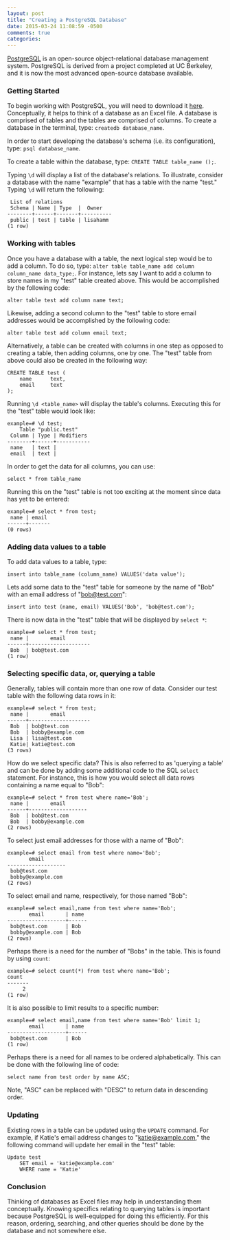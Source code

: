 ```yaml
---
layout: post
title: "Creating a PostgreSQL Database"
date: 2015-03-24 11:08:59 -0500
comments: true
categories:
---
```


[PostgreSQL](http://www.postgresql.org/) is an open-source object-relational database management system. PostgreSQL is derived from a project completed at UC Berkeley, and it is now the most advanced open-source database available.
<!--more-->

### Getting Started

To begin working with PostgreSQL, you will need to download it [here](http://www.postgresql.org/download/). Conceptually, it helps to think of a database as an Excel file. A database is comprised of tables and the tables are comprised of columns. To create a database in the terminal, type: `createdb database_name`.


In order to start developing the database's schema (i.e. its configuration), type: `psql database_name`.

To create a table within the database, type: `CREATE TABLE table_name ();`.

Typing `\d` will display a list of the database's relations. To illustrate, consider a database with the name "example" that has a table with the name "test." Typing `\d` will return the following:

```
 List of relations
 Schema | Name | Type  |  Owner
--------+------+-------+----------
 public | test | table | lisahamm
(1 row)
```

### Working with tables

Once you have a database with a table, the next logical step would be to add a column. To do so, type: `alter table table_name add column column_name data_type;`. For instance, lets say I want to add a column to store names in my "test" table created above. This would be accomplished by the following code:

```
alter table test add column name text;
```
Likewise, adding a second column to the "test" table to store email addresses would be accomplished by the following code:

```
alter table test add column email text;
```

Alternatively, a table can be created with columns in one step as opposed to creating a table, then adding columns, one by one. The "test" table from above could also be created in the following way:

```
CREATE TABLE test (
    name      text,
    email     text
);
```

Running `\d <table_name>` will display the table's columns. Executing this for the "test" table would look like:

```
example=# \d test;
    Table "public.test"
 Column | Type | Modifiers
--------+------+-----------
 name   | text |
 email  | text |
```

In order to get the data for all columns, you can use:

```
select * from table_name
```
Running this on the "test" table is not too exciting at the moment since data has yet to be entered:

```
example=# select * from test;
 name | email
------+-------
(0 rows)
```

### Adding data values to a table

To add data values to a table, type:

```
insert into table_name (column_name) VALUES('data value');
```
Lets add some data to the "test" table for someone by the name of "Bob" with an email address of "bob@test.com":

```
insert into test (name, email) VALUES('Bob', 'bob@test.com');
```

There is now data in the "test" table that will be displayed by `select *`:

```
example=# select * from test;
 name |       email
------+--------------------
 Bob  | bob@test.com
(1 row)
```

### Selecting specific data, or, querying a table

Generally, tables will contain more than one row of data. Consider our test table with the following data rows in it:

```
example=# select * from test;
 name |       email
------+--------------------
 Bob  | bob@test.com
 Bob  | bobby@example.com
 Lisa | lisa@test.com
 Katie| katie@test.com
(3 rows)
```
How do we select specific data? This is also referred to as 'querying a table' and can be done by adding some additional code to the SQL `select` statement. For instance, this is how you would select all data rows containing a name equal to "Bob":

```
example=# select * from test where name='Bob';
 name |       email
------+-------------------
 Bob  | bob@test.com
 Bob  | bobby@example.com
(2 rows)
```

To select just email addresses for those with a name of "Bob":

```
example=# select email from test where name='Bob';
       email
-------------------
 bob@test.com
 bobby@example.com
(2 rows)
```

To select email and name, respectively, for those named "Bob":

```
example=# select email,name from test where name='Bob';
       email       | name
-------------------+------
 bob@test.com      | Bob
 bobby@example.com | Bob
(2 rows)
```

Perhaps there is a need for the number of "Bobs" in the table. This is found by using `count`:

```
example=# select count(*) from test where name='Bob';
count
-------
     2
(1 row)
```
It is also possible to limit results to a specific number:

```
example=# select email,name from test where name='Bob' limit 1;
       email       | name
-------------------+------
 bob@test.com      | Bob
(1 row)
```
Perhaps there is a need for all names to be ordered alphabetically. This can be done with the following line of code:

```
select name from test order by name ASC;
```

Note, "ASC" can be replaced with "DESC" to return data in descending order.

### Updating

Existing rows in a table can be updated using the `UPDATE` command. For example, if Katie's email address changes to "katie@example.com," the following command will update her email in the "test" table:

```
Update test
    SET email = 'katie@example.com'
    WHERE name = 'Katie'
```

### Conclusion

Thinking of databases as Excel files may help in understanding them conceptually. Knowing specifics relating to querying tables is important because PostgreSQL is well-equipped for doing this efficiently. For this reason, ordering, searching, and other queries should be done by the database and not somewhere else.



